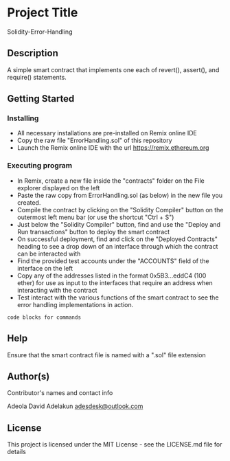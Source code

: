 # Project Title

Solidity-Error-Handling

## Description

A simple smart contract that implements one each of revert(), assert(), and require() statements.

## Getting Started

### Installing

* All necessary installations are pre-installed on Remix online IDE
* Copy the raw file "ErrorHandling.sol" of this repository
* Launch the Remix online IDE with the url https://remix.ethereum.org

### Executing program

* In Remix, create a new file inside the "contracts" folder on the File explorer displayed on the left
* Paste the raw copy from ErrorHandling.sol (as below) in the new file you created.
* Compile the contract by clicking on the "Solidity Compiler" button on the outermost left menu bar (or use the shortcut "Ctrl + S")
* Just below the "Solidity Compiler" button, find and use the "Deploy and Run transactions" button to deploy the smart contract
* On successful deployment, find and click on the "Deployed Contracts" heading to see a drop down of an interface through which the contract can be interacted with
* Find the provided test accounts under the "ACCOUNTS" field of the interface on the left
* Copy any of the addresses listed in the format 0x5B3...eddC4 (100 ether) for use as input to the interfaces that require an address when interacting with the contract
* Test interact with the various functions of the smart contract to see the error handling implementations in action.
```
code blocks for commands
```

## Help

Ensure that the smart contract file is named with a ".sol" file extension

## Author(s)

Contributor's names and contact info

Adeola David Adelakun
adesdesk@outlook.com


## License

This project is licensed under the MIT License - see the LICENSE.md file for details
